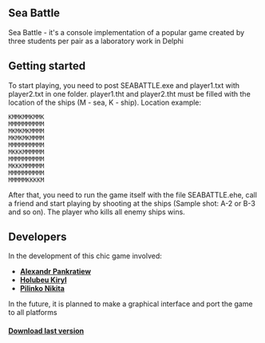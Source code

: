 Sea Battle
--------------------
Sea Battle - it's a console implementation of a popular game created by three students per pair as a laboratory work in Delphi

Getting started
--------------------
To start playing, you need to post SEABATTLE.exe and player1.txt with
player2.txt in one folder. player1.tht and player2.tht must be filled with the location of the ships (M - sea, K - ship). Location example:

```
KMMKMMKMMK
MMMMMMMMMM
MKMKMKMMMM
MKMKMKMMMM
MMMMMMMMMM
MKKKMMMMMM
MMMMMMMMMM
MKKKMMMMMM
MMMMMMMMMM
MMMMMKKKKM
```

After that, you need to run the game itself with the file SEABATTLE.ehe, call a friend and start playing by shooting at the ships (Sample shot: A-2 or B-3 and so on). The player who kills all enemy ships wins.

Developers
--------------------
In the development of this chic game involved:
+ [**Alexandr Pankratiew**](https://vk.com/sasha_pankratiew)
+ [**Holubeu Kiryl**](https://vk.com/smertowing)
+ [**Pilinko Nikita**](https://vk.com/mineralsfree)

In the future, it is planned to make a graphical interface and port the game to all platforms

#### [Download last version](https://github.com/N1ghtF1re/sea-battle/releases/tag/v1.0)